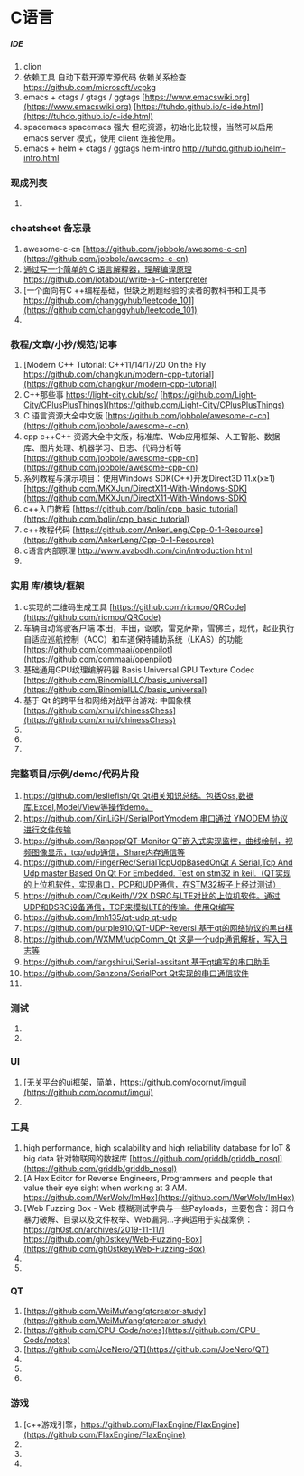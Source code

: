 
# C语言

##### IDE
1. clion
1. 依赖工具 自动下载开源库源代码 依赖关系检查
[https://github.com/microsoft/vcpkg ](https://github.com/microsoft/vcpkg )
1. emacs + ctags / gtags / ggtags 
[https://www.emacswiki.org](https://www.emacswiki.org)
[https://tuhdo.github.io/c-ide.html](https://tuhdo.github.io/c-ide.html)
1. spacemacs
spacemacs 强大 但吃资源，初始化比较慢，当然可以启用 emacs server 模式，使用 client 连接使用。
1. emacs + helm + ctags / ggtags
helm-intro http://tuhdo.github.io/helm-intro.html

### 现成列表
1. 

### cheatsheet 备忘录
1. awesome-c-cn
[https://github.com/jobbole/awesome-c-cn](https://github.com/jobbole/awesome-c-cn)
1. [通过写一个简单的 C 语言解释器，理解编译原理https://github.com/lotabout/write-a-C-interpreter](https://github.com/lotabout/write-a-C-interpreter)
1. [一个面向有C ++编程基础，但缺乏刷题经验的读者的教科书和工具书 https://github.com/changgyhub/leetcode_101](https://github.com/changgyhub/leetcode_101)
1. 

### 教程/文章/小抄/规范/记事
1. [Modern C++ Tutorial: C++11/14/17/20 On the Fly https://github.com/changkun/modern-cpp-tutorial](https://github.com/changkun/modern-cpp-tutorial)
1. C++那些事 https://light-city.club/sc/
[https://github.com/Light-City/CPlusPlusThings](https://github.com/Light-City/CPlusPlusThings)
1. C 语言资源大全中文版
[https://github.com/jobbole/awesome-c-cn](https://github.com/jobbole/awesome-c-cn)
1. cpp c++C++ 资源大全中文版，标准库、Web应用框架、人工智能、数据库、图片处理、机器学习、日志、代码分析等
[https://github.com/jobbole/awesome-cpp-cn](https://github.com/jobbole/awesome-cpp-cn)
1. 系列教程与演示项目：使用Windows SDK(C++)开发Direct3D 11.x(x≥1)
[https://github.com/MKXJun/DirectX11-With-Windows-SDK](https://github.com/MKXJun/DirectX11-With-Windows-SDK)
1. c++入门教程
[https://github.com/bqlin/cpp_basic_tutorial](https://github.com/bqlin/cpp_basic_tutorial)
1. c++教程代码
[https://github.com/AnkerLeng/Cpp-0-1-Resource](https://github.com/AnkerLeng/Cpp-0-1-Resource)
1. c语言内部原理
http://www.avabodh.com/cin/introduction.html
1. 

### 实用 库/模块/框架
1. c实现的二维码生成工具
[https://github.com/ricmoo/QRCode](https://github.com/ricmoo/QRCode)
1. 车辆自动驾驶客户端 本田，丰田，讴歌，雷克萨斯，雪佛兰，现代，起亚执行自适应巡航控制（ACC）和车道保持辅助系统（LKAS）的功能
[https://github.com/commaai/openpilot](https://github.com/commaai/openpilot)
1. 基础通用GPU纹理编解码器 Basis Universal GPU Texture Codec  
[https://github.com/BinomialLLC/basis_universal](https://github.com/BinomialLLC/basis_universal)
1. 基于 Qt 的跨平台和网络对战平台游戏: 中国象棋
[https://github.com/xmuli/chinessChess](https://github.com/xmuli/chinessChess)
1. 
1. 
1. 

### 完整项目/示例/demo/代码片段
1. [https://github.com/lesliefish/Qt Qt相关知识总结。包括Qss,数据库,Excel,Model/View等操作demo。](https://github.com/lesliefish/Qt)
1. [https://github.com/XinLiGH/SerialPortYmodem 串口通过 YMODEM 协议进行文件传输](https://github.com/XinLiGH/SerialPortYmodem)
1. [https://github.com/Ranpop/QT-Monitor QT嵌入式实现监控，曲线绘制，视频图像显示，tcp/udp通信，Share内存通信等](https://github.com/Ranpop/QT-Monitor)
1. [https://github.com/FingerRec/SerialTcpUdpBasedOnQt A Serial,Tcp And Udp master Based On Qt For Embedded. Test on stm32 in keil.（QT实现的上位机软件，实现串口，PCP和UDP通信，在STM32板子上经过测试）](https://github.com/FingerRec/SerialTcpUdpBasedOnQt)
1. [https://github.com/CquKeith/V2X DSRC与LTE对比的上位机软件。通过UDP和DSRC设备通信，TCP来模拟LTE的传输。使用Qt编写](https://github.com/CquKeith/V2X)
1. [https://github.com/lmh135/qt-udp qt-udp](https://github.com/lmh135/qt-udp)
1. [https://github.com/purple910/QT-UDP-Reversi 基于qt的网络协议的黑白棋](https://github.com/purple910/QT-UDP-Reversi)
1. [https://github.com/WXMM/udpComm_Qt 这是一个udp通讯解析，写入日志等](https://github.com/WXMM/udpComm_Qt)
1. [https://github.com/fangshirui/Serial-assitant 基于qt编写的串口助手](https://github.com/fangshirui/Serial-assitant)
1. [https://github.com/Sanzona/SerialPort Qt实现的串口通信软件](https://github.com/Sanzona/SerialPort)
1. 

### 测试
1. 
1. 

### UI
1. [无关平台的ui框架，简单，https://github.com/ocornut/imgui](https://github.com/ocornut/imgui)
1. 

### 工具
1. high performance, high scalability and high reliability database for IoT & big data 针对物联网的数据库
[https://github.com/griddb/griddb_nosql](https://github.com/griddb/griddb_nosql)
1. [A Hex Editor for Reverse Engineers, Programmers and people that value their eye sight when working at 3 AM. https://github.com/WerWolv/ImHex](https://github.com/WerWolv/ImHex)
1. [Web Fuzzing Box - Web 模糊测试字典与一些Payloads，主要包含：弱口令暴力破解、目录以及文件枚举、Web漏洞...字典运用于实战案例：https://gh0st.cn/archives/2019-11-11/1 https://github.com/gh0stkey/Web-Fuzzing-Box](https://github.com/gh0stkey/Web-Fuzzing-Box)
1. 
1. 


### QT
1. [https://github.com/WeiMuYang/qtcreator-study](https://github.com/WeiMuYang/qtcreator-study)
1. [https://github.com/CPU-Code/notes](https://github.com/CPU-Code/notes)
1. [https://github.com/JoeNero/QT](https://github.com/JoeNero/QT)
1. 
1. 
1. 

### 游戏
1. [c++游戏引擎，https://github.com/FlaxEngine/FlaxEngine](https://github.com/FlaxEngine/FlaxEngine)
1. 
1. 
1. 
